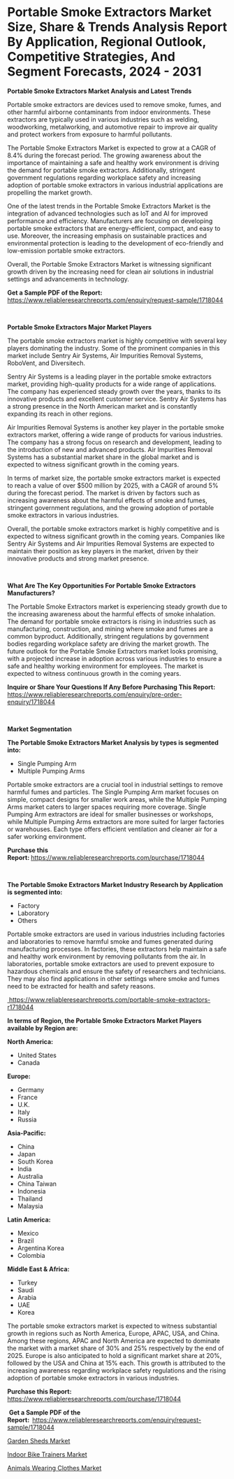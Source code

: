 <p><h1>Portable Smoke Extractors Market Size, Share & Trends Analysis Report By Application, Regional Outlook, Competitive Strategies, And Segment Forecasts, 2024 - 2031</h1></p><p><strong>Portable Smoke Extractors Market Analysis and Latest Trends</strong></p>
<p><p>Portable smoke extractors are devices used to remove smoke, fumes, and other harmful airborne contaminants from indoor environments. These extractors are typically used in various industries such as welding, woodworking, metalworking, and automotive repair to improve air quality and protect workers from exposure to harmful pollutants.</p><p>The Portable Smoke Extractors Market is expected to grow at a CAGR of 8.4% during the forecast period. The growing awareness about the importance of maintaining a safe and healthy work environment is driving the demand for portable smoke extractors. Additionally, stringent government regulations regarding workplace safety and increasing adoption of portable smoke extractors in various industrial applications are propelling the market growth.</p><p>One of the latest trends in the Portable Smoke Extractors Market is the integration of advanced technologies such as IoT and AI for improved performance and efficiency. Manufacturers are focusing on developing portable smoke extractors that are energy-efficient, compact, and easy to use. Moreover, the increasing emphasis on sustainable practices and environmental protection is leading to the development of eco-friendly and low-emission portable smoke extractors.</p><p>Overall, the Portable Smoke Extractors Market is witnessing significant growth driven by the increasing need for clean air solutions in industrial settings and advancements in technology.</p></p>
<p><strong>Get a Sample PDF of the Report:&nbsp;</strong> <a href="https://www.reliableresearchreports.com/enquiry/request-sample/1718044">https://www.reliableresearchreports.com/enquiry/request-sample/1718044</a></p>
<p>&nbsp;</p>
<p><strong>Portable Smoke Extractors Major Market Players</strong></p>
<p><p>The portable smoke extractors market is highly competitive with several key players dominating the industry. Some of the prominent companies in this market include Sentry Air Systems, Air Impurities Removal Systems, RoboVent, and Diversitech. </p><p>Sentry Air Systems is a leading player in the portable smoke extractors market, providing high-quality products for a wide range of applications. The company has experienced steady growth over the years, thanks to its innovative products and excellent customer service. Sentry Air Systems has a strong presence in the North American market and is constantly expanding its reach in other regions.</p><p>Air Impurities Removal Systems is another key player in the portable smoke extractors market, offering a wide range of products for various industries. The company has a strong focus on research and development, leading to the introduction of new and advanced products. Air Impurities Removal Systems has a substantial market share in the global market and is expected to witness significant growth in the coming years.</p><p>In terms of market size, the portable smoke extractors market is expected to reach a value of over $500 million by 2025, with a CAGR of around 5% during the forecast period. The market is driven by factors such as increasing awareness about the harmful effects of smoke and fumes, stringent government regulations, and the growing adoption of portable smoke extractors in various industries.</p><p>Overall, the portable smoke extractors market is highly competitive and is expected to witness significant growth in the coming years. Companies like Sentry Air Systems and Air Impurities Removal Systems are expected to maintain their position as key players in the market, driven by their innovative products and strong market presence.</p></p>
<p>&nbsp;</p>
<p><strong>What Are The Key Opportunities For Portable Smoke Extractors Manufacturers?</strong></p>
<p><p>The Portable Smoke Extractors market is experiencing steady growth due to the increasing awareness about the harmful effects of smoke inhalation. The demand for portable smoke extractors is rising in industries such as manufacturing, construction, and mining where smoke and fumes are a common byproduct. Additionally, stringent regulations by government bodies regarding workplace safety are driving the market growth. The future outlook for the Portable Smoke Extractors market looks promising, with a projected increase in adoption across various industries to ensure a safe and healthy working environment for employees. The market is expected to witness continuous growth in the coming years.</p></p>
<p><strong>Inquire or Share Your Questions If Any Before Purchasing This Report:</strong> <a href="https://www.reliableresearchreports.com/enquiry/pre-order-enquiry/1718044">https://www.reliableresearchreports.com/enquiry/pre-order-enquiry/1718044</a></p>
<p>&nbsp;</p>
<p><strong>Market Segmentation</strong></p>
<p><strong>The Portable Smoke Extractors Market Analysis by types is segmented into:</strong></p>
<p><ul><li>Single Pumping Arm</li><li>Multiple Pumping Arms</li></ul></p>
<p><p>Portable smoke extractors are a crucial tool in industrial settings to remove harmful fumes and particles. The Single Pumping Arm market focuses on simple, compact designs for smaller work areas, while the Multiple Pumping Arms market caters to larger spaces requiring more coverage. Single Pumping Arm extractors are ideal for smaller businesses or workshops, while Multiple Pumping Arms extractors are more suited for larger factories or warehouses. Each type offers efficient ventilation and cleaner air for a safer working environment.</p></p>
<p><strong>Purchase this Report:&nbsp;</strong><a href="https://www.reliableresearchreports.com/purchase/1718044">https://www.reliableresearchreports.com/purchase/1718044</a></p>
<p>&nbsp;</p>
<p><strong>The Portable Smoke Extractors Market Industry Research by Application is segmented into:</strong></p>
<p><ul><li>Factory</li><li>Laboratory</li><li>Others</li></ul></p>
<p><p>Portable smoke extractors are used in various industries including factories and laboratories to remove harmful smoke and fumes generated during manufacturing processes. In factories, these extractors help maintain a safe and healthy work environment by removing pollutants from the air. In laboratories, portable smoke extractors are used to prevent exposure to hazardous chemicals and ensure the safety of researchers and technicians. They may also find applications in other settings where smoke and fumes need to be extracted for health and safety reasons.</p></p>
<p><a href="https://www.reliableresearchreports.com/portable-smoke-extractors-r1718044">&nbsp;https://www.reliableresearchreports.com/portable-smoke-extractors-r1718044</a></p>
<p><strong>In terms of Region, the Portable Smoke Extractors Market Players available by Region are:</strong></p>
<p>
    <p> <strong> North America: </strong>
        <ul>
            <li>United States</li>
            <li>Canada</li>
        </ul>
        </p> 
    <p> <strong> Europe: </strong>
        <ul>
            <li>Germany</li>
            <li>France</li>
            <li>U.K.</li>
            <li>Italy</li>
            <li>Russia</li>
        </ul>
        </p> 
    <p> <strong> Asia-Pacific: </strong>
        <ul>
            <li>China</li>
            <li>Japan</li>
            <li>South Korea</li>
            <li>India</li>
            <li>Australia</li>
            <li>China Taiwan</li>
            <li>Indonesia</li>
            <li>Thailand</li>
            <li>Malaysia</li>
        </ul>
        </p> 
    <p> <strong> Latin America: </strong>
        <ul>
            <li>Mexico</li>
            <li>Brazil</li>
            <li>Argentina Korea</li>
            <li>Colombia</li>
        </ul>
        </p> 
    <p> <strong> Middle East & Africa: </strong>
        <ul>
            <li>Turkey</li>
            <li>Saudi</li>
            <li>Arabia</li>
            <li>UAE</li>
            <li>Korea</li>
        </ul>
    </p>
    </p>
<p><p>The portable smoke extractors market is expected to witness substantial growth in regions such as North America, Europe, APAC, USA, and China. Among these regions, APAC and North America are expected to dominate the market with a market share of 30% and 25% respectively by the end of 2025. Europe is also anticipated to hold a significant market share at 20%, followed by the USA and China at 15% each. This growth is attributed to the increasing awareness regarding workplace safety regulations and the rising adoption of portable smoke extractors in various industries.</p></p>
<p><strong>Purchase this Report: </strong><a href="https://www.reliableresearchreports.com/purchase/1718044">https://www.reliableresearchreports.com/purchase/1718044</a></p>
<p>&nbsp;<strong>Get a Sample PDF of the Report:&nbsp;&nbsp;</strong><a href="https://www.reliableresearchreports.com/enquiry/request-sample/1718044">https://www.reliableresearchreports.com/enquiry/request-sample/1718044</a></p>
<p><strong></strong></p>
<p><p><a href="https://www.linkedin.com/pulse/garden-sheds-market-insights-cagr-trends-growth-strategies-6g05e?trackingId=TxLwtT91Hsf9MLB5rTdDCw%3D%3D">Garden Sheds Market</a></p><p><a href="https://www.linkedin.com/pulse/indoor-bike-trainers-market-size-cagr-trends-2024-2030-vzkye?trackingId=r8EiQduedu%2BiSWaf%2FUxbKw%3D%3D">Indoor Bike Trainers Market</a></p><p><a href="https://www.linkedin.com/pulse/animals-wearing-clothes-market-size-cagr-trends-2024-2030-g8nhe?trackingId=fZdvyc7nKw090AVWN%2FO9tg%3D%3D">Animals Wearing Clothes Market</a></p></p>